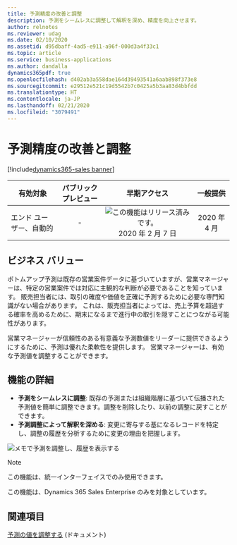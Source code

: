 ```yaml
---
title: 予測精度の改善と調整
description: 予測をシームレスに調整して解釈を深め、精度を向上させます。
author: relnotes
ms.reviewer: udag
ms.date: 02/10/2020
ms.assetid: d95dbaff-4ad5-e911-a96f-000d3a4f33c1
ms.topic: article
ms.service: business-applications
ms.author: dandalla
dynamics365pdf: true
ms.openlocfilehash: d402ab3a558dae164d39493541a6aab898f373e8
ms.sourcegitcommit: e29512e521c19d5542b7c0425a5b3aa83d4bbfdd
ms.translationtype: HT
ms.contentlocale: ja-JP
ms.lasthandoff: 02/21/2020
ms.locfileid: "3079491"
---
```

# <a name="improve-and-adjust-forecast-accuracy"></a>予測精度の改善と調整
[!include[dynamics365-sales banner](../includes/dynamics365-sales.md)]

| 有効対象    |  パブリック プレビュー | 早期アクセス | 一般提供 | 
| ---------- | :----------: |:----------: |:----------: |
|エンド ユーザー、自動的|-|![この機能はリリース済みです。](/dynamics365-release-plan/media/green-checkmark.png "この機能はリリース済みです。") 2020 年 2 月 7 日| 2020 年 4 月|


## <a name="business-value"></a>ビジネス バリュー
<!-- bv start -->
ボトムアップ予測は既存の営業案件データに基づいていますが、営業マネージャーは、特定の営業案件では対応に主観的な判断が必要であることを知っています。 販売担当者には、取引の確度や価値を正確に予測するために必要な専門知識がない場合があります。 これは、販売担当者によっては、売上予算を超過する確率を高めるために、期末になるまで進行中の取引を隠すことにつながる可能性があります。  

営業マネージャーが信頼性のある有意義な予測数値をリーダーに提供できるようにするために、予測は優れた柔軟性を提供します。 営業マネージャーは、有効な予測値を調整することができます。
<!-- bv end -->



## <a name="feature-details"></a>機能の詳細
<!--feature detail start -->
- **予測をシームレスに調整**: 既存の予測または組織階層に基づいて伝播された予測値を簡単に調整できます。調整を削除したり、以前の調整に戻すことができます。
- **予測調整によって解釈を深める**: 変更に寄与する基になるレコードを特定し、調整の履歴を分析するために変更の理由を把握します。
<!--feature detail end -->

![メモで予測を調整し、履歴を表示する](media/forecasting_adjustment.png "メモで予測を調整し、履歴を表示する")
<!-- Picture 1 -->

> [!NOTE]
> この機能は、統一インターフェイスでのみ使用できます。 
>
> この機能は、Dynamics 365 Sales Enterprise のみを対象としています。







## <a name="see-also"></a>関連項目

[予測の値を調整する](https://docs.microsoft.com/dynamics365/sales-enterprise/adjust-values-in-forecast) (ドキュメント)
